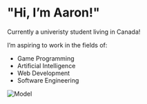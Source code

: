 <h1>"Hi, I’m Aaron!"</h1>
<p>Currently a univeristy student living in Canada!</p>
<p>I’m aspiring to work in the fields of:</p>
<ul>
  <li>Game Programming</li>
  <li>Artificial Intelligence</li>
  <li>Web Development</li>
  <li>Software Engineering</li>
</ul>

![Model](https://github.com/ArrowTron27/ArrowTron27/blob/main/rapid%20claps.gif)
<!---
ArrowTron27/ArrowTron27 is a ✨ special ✨ repository because its `README.md` (this file) appears on your GitHub profile.
You can click the Preview link to take a look at your changes.
--->

